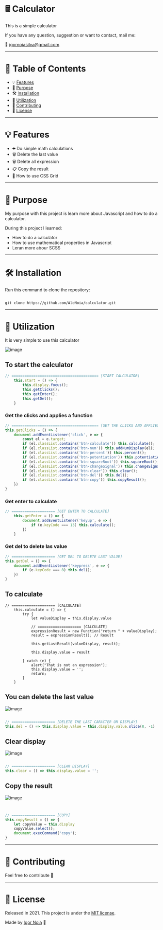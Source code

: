 # 🖩 Calculator
 This is a simple calculator 
 
If you have any question, suggestion or want to contact, mail me:

📧 igornoiasilva@gmail.com.

***
# 📌 Table of Contents
* 💡 [Features](#features)
* 🎯 [Purpose](#Purpose)
* 🛠 [Installation](#Installation)
* 📝 [Utilization](#Utilization)
* 🤝 [Contributing](#Contributing)
* 🧾 [License](#License)
***

# <a name="features"></a>💡 Features

* ➕ Do simple math calculations
* 🗑 Delete the last value
* 🗑 Delete all expression
* 📋 Copy the result
* 🎨 How to use CSS Grid

***

# <a name="Purpose"></a>🎯 Purpose

My purpose with this project is learn more about Javascript and how to do a calculator.

During this project I learned:

  * How to do a calculator
  * How to use mathematical properties in Javascript
  * Leran more abour SCSS

***
# <a name="Installation"></a>🛠 Installation

Run this command to clone the repository:

```git

git clone https://github.com/AleNoia/calculator.git

```

***
# <a name="Utilization"></a>📝 Utilization
 
 It is very simple to use this calculator
 
 ![image](https://user-images.githubusercontent.com/82424777/119158141-49896300-ba2c-11eb-9ba3-d1dfda522aae.png)
 
## To start the calculator

```javascript
// ======================================== [START CALCULATOR]
    this.start = () => {
        this.display.focus();
        this.getClicks();
        this.getEnter();
        this.getDel();
    }
```
### Get the clicks and applies a function
```javascript
// ======================================== [GET THE CLICKS AND APPLIES A FUNCTION]
this.getClicks = () => {
    document.addEventListener('click', e => {
        const el = e.target;
        if (el.classList.contains('btn-calculate')) this.calculate();
        if (el.classList.contains('btn-num')) this.addNumDisplay(el);
        if (el.classList.contains('btn-percent')) this.percent();
        if (el.classList.contains('btn-potentiation')) this.potentiation();
        if (el.classList.contains('btn-squareRoot')) this.squareRoot();
        if (el.classList.contains('btn-changeSignal')) this.changeSignal();
        if (el.classList.contains('btn-clear')) this.clear();
        if (el.classList.contains('btn-del')) this.del();
        if (el.classList.contains('btn-copy')) this.copyResult();
    })
}
```

### Get enter to calculate

```javascript
// ==================== [GET ENTER TO CALCULATE]
    this.getEnter = () => {
        document.addEventListener('keyup', e => {
            if (e.keyCode === 13) this.calculate();
        })
    }
```

### Get del to delete las value

```javascript
// ==================== [GET DEL TO DELETE LAST VALUE]
this.getDel = () => {
    document.addEventListener('keypress', e => {
        if (e.keyCode === 8) this.del();
    })
}
```
## To calculate
```
// ==================== [CALCULATE]
    this.calculate = () => {
        try {
            let valueDisplay = this.display.value

            // ==================== [CALCULATE]
            expressionResult = new Function("return " + valueDisplay);
            result = expressionResult(); // Result

            this.getLastResult(valueDisplay, result);

            this.display.value = result

        } catch (e) {
            alert("That is not an expression");
            this.display.value = '';
            return;
        }
    }
```


## You can delete the last value


![image](https://user-images.githubusercontent.com/82424777/119158817-0085de80-ba2d-11eb-9dca-75a13ef6a32e.png)

```javascript

// ==================== [DELETE THE LAST CARACTER ON DISPLAY]
this.del = () => this.display.value = this.display.value.slice(0, -1)

```

## Clear display

![image](https://user-images.githubusercontent.com/82424777/119159227-696d5680-ba2d-11eb-8de7-e01b21f7d5bf.png)

```javascript

// ==================== [CLEAR DISPLAY]
this.clear = () => this.display.value = '';

```

## Copy the result

![image](https://user-images.githubusercontent.com/82424777/119159805-ff08e600-ba2d-11eb-874c-7d1bab51f34d.png)

```javascript


// ==================== [COPY]
this.copyResult = () => {
    let copyValue = this.display
    copyValue.select();
    document.execCommand('copy');
}

```


***
# <a name="Contributing"></a>🤝 Contributing

Feel free to contribute 🙂

***
# <a name="License"></a>🧾 License

Released in 2021. This project is under the [MIT license](https://github.com/AleNoia/calculator/blob/main/LICENSE).

Made by [Igor Noia](https://github.com/AleNoia) 👋


